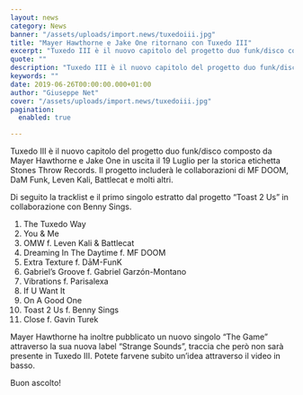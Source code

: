 ```yaml
---
layout: news
category: News
banner: "/assets/uploads/import.news/tuxedoiii.jpg"
title: "Mayer Hawthorne e Jake One ritornano con Tuxedo III"
excerpt: "Tuxedo III è il nuovo capitolo del progetto duo funk/disco composto da Mayer Hawthorne e Jake One in uscita il 19 Luglio per la storica etichetta Stones Throw Records. Il progetto  includerà le collaborazioni di MF DOOM, DaM Funk, Leven Kali, Battlecat e molti altri. Di seguito la tracklist e il primo singolo estratto dal progetto [&hellip"
quote: ""
description: "Tuxedo III è il nuovo capitolo del progetto duo funk/disco composto da Mayer Hawthorne e Jake One in uscita il 19 Luglio per la storica etichetta Stones Throw Records. Il progetto  includerà le collaborazioni di MF DOOM, DaM Funk, Leven Kali, Battlecat e molti altri. Di seguito la tracklist e il primo singolo estratto dal progetto [&hellip"
keywords: ""
date: 2019-06-26T00:00:00.000+01:00
author: "Giuseppe Net"
cover: "/assets/uploads/import.news/tuxedoiii.jpg"
pagination:
  enabled: true

---
```


Tuxedo III è il nuovo capitolo del progetto duo funk/disco composto da Mayer Hawthorne e Jake One in uscita il 19 Luglio per la storica etichetta Stones Throw Records. Il progetto includerà le collaborazioni di MF DOOM, DaM Funk, Leven Kali, Battlecat e molti altri.

Di seguito la tracklist e il primo singolo estratto dal progetto “Toast 2 Us” in collaborazione con Benny Sings.

1. The Tuxedo Way
2. You & Me
3. OMW f. Leven Kali & Battlecat
4. Dreaming In The Daytime f. MF DOOM
5. Extra Texture f. DāM-FunK
6. Gabriel’s Groove f. Gabriel Garzón-Montano
7. Vibrations f. Parisalexa
8. If U Want It
9. On A Good One
10. Toast 2 Us f. Benny Sings
11. Close f. Gavin Turek

Mayer Hawthorne ha inoltre pubblicato un nuovo singolo “The Game” attraverso la sua nuova label “Strange Sounds”, traccia che però non sarà presente in Tuxedo III. Potete farvene subito un’idea attraverso il video in basso.

Buon ascolto!